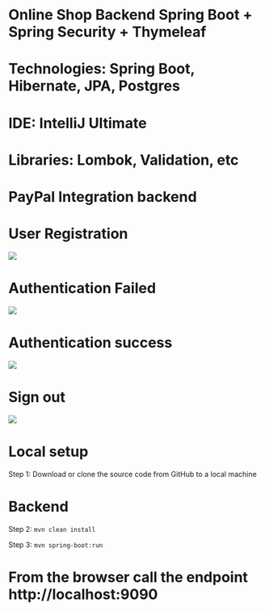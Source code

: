 # Online Shop Backend Spring Boot + Spring Security + Thymeleaf

# Technologies: Spring Boot, Hibernate, JPA, Postgres

# IDE: IntelliJ Ultimate

# Libraries: Lombok, Validation, etc

# PayPal Integration backend

# User Registration

<img src="https://blogger.googleusercontent.com/img/b/R29vZ2xl/AVvXsEjWMVzaO5Wpr6KfTDD0gKMeAasriyLKVsRLFU34uHqxwGY-WCJ2fPHU2j8kfB8kb70LhMmAojnqa2BQd_KBBgHiJBBy2tqhLUOrXPoaMj7UqxomRcOgmzqoknBDVgvs_Q_jnBwp8OZXUIsfEKMmsrbxGQWACeVwJaCXYZvxwMl3Q_jPvDvIvJ5efFQv-g/s819/registration-login.png">

# Authentication Failed

<img src="https://blogger.googleusercontent.com/img/b/R29vZ2xl/AVvXsEgrENrJGxZqiePaSge9Low_LurUO7VSlgHihtDrs-aQleSd4NDI1W8aRy73WF08oZ2bhdxqIR-GVh8ria5gxRn4atyLDRrOBQ7TSZMrCMDj1URIaRT0rSsp21LQgWr6wDKybgFV-k5XaAFcGvCc8gkSTz09RseFMjGa7jHP7yHREZTBJMbdzb5aEV2BvQ/s758/validation-failed.png">

# Authentication success

<img src="https://blogger.googleusercontent.com/img/b/R29vZ2xl/AVvXsEiBF3q3S8ycWOzX3N_lznvPp0udtLtzRgJT6Ii6oGc5Cv7NDuozM6EdXobSfPYAG5hCBt6nypW0vlqmE168ZdzBXJGMdD-sEYNrOKvhGbRdJoDRviGOk7iin1ftxy9U1aWWXPaGIhoxXS0zcQ9JNw9d2-XefDvDU1NpcVp8R8dO3zvdhzu7i0BPQYNf-Q/s757/login-success.png">

# Sign out

<img src="https://blogger.googleusercontent.com/img/b/R29vZ2xl/AVvXsEjlOIp2zAOcnZFR0TlB-FN9BAfON2KB0ZZeN6Xwka2Gc0zCSmYTScMFPgTGXPxyKaHvTYe-rhwRqs8pyrebQXJMHg7x705WjeSXVRb_2Q7fpASp0_DOhJZQOG_F9W0y9a71pzNaWWnf6HlCN2jQbEGJR_AamnEXcVRl98B9o4-xWA6P7qqAcqj85mp-sA/s760/loggedout.png">

# Local setup

Step 1: Download or clone the source code from GitHub to a local machine

# Backend

Step 2:  ```mvn clean install```

Step 3:  ```mvn spring-boot:run```

# From the browser call the endpoint http://localhost:9090
